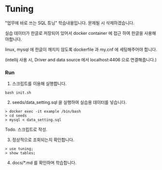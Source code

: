 # Tuning
"업무에 바로 쓰는 SQL 튜닝" 학습내용입니다. 문제될 시 삭제하겠습니다.

실습 데이터가 한글로 저장되어 있어서 docker container 에 접근 하여 한글을 사용해야합니다.

linux, mysql 에 한글이 깨지지 않도록 dockerfile 과 my.cnf 에 세팅해주어야 합니다. 

(intellij 사용 시, Driver and data source 에서 localhost:4406 으로 연결해줍니다.)

### Run
1. 스크립트를 이용해 실행합니다.
```
bash init.sh
```

2. seeds/data_setting.sql 을 실행하여 실습용 데이터를 넣습니다.
```
> docker exec -it example /bin/bash
> cd seeds
> mysql < data_setting.sql
```

Todo. 스크립트로 작성.

3. 정상적으로 조회되는지 확인합니다.
```
> use tuning;
> show tables;
```

4. docs/*.md 를 확인하며 학습합니다.

